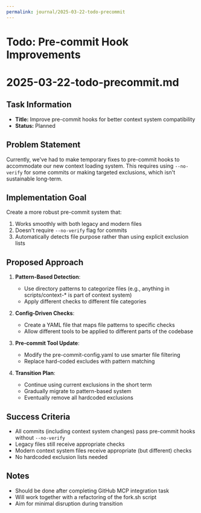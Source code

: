 ```yaml
---
permalink: journal/2025-03-22-todo-precommit
---
```


# Todo: Pre-commit Hook Improvements

# 2025-03-22-todo-precommit.md

## Task Information
- **Title:** Improve pre-commit hooks for better context system compatibility
- **Status:** Planned

## Problem Statement
Currently, we've had to make temporary fixes to pre-commit hooks to accommodate our new context loading system. This requires using `--no-verify` for some commits or making targeted exclusions, which isn't sustainable long-term.

## Implementation Goal
Create a more robust pre-commit system that:
1. Works smoothly with both legacy and modern files
2. Doesn't require `--no-verify` flag for commits
3. Automatically detects file purpose rather than using explicit exclusion lists

## Proposed Approach
1. **Pattern-Based Detection**:
   - Use directory patterns to categorize files (e.g., anything in scripts/context-* is part of context system)
   - Apply different checks to different file categories

2. **Config-Driven Checks**:
   - Create a YAML file that maps file patterns to specific checks
   - Allow different tools to be applied to different parts of the codebase

3. **Pre-commit Tool Update**:
   - Modify the pre-commit-config.yaml to use smarter file filtering
   - Replace hard-coded excludes with pattern matching

4. **Transition Plan**:
   - Continue using current exclusions in the short term
   - Gradually migrate to pattern-based system
   - Eventually remove all hardcoded exclusions

## Success Criteria
- All commits (including context system changes) pass pre-commit hooks without `--no-verify`
- Legacy files still receive appropriate checks
- Modern context system files receive appropriate (but different) checks
- No hardcoded exclusion lists needed

## Notes
- Should be done after completing GitHub MCP integration task
- Will work together with a refactoring of the fork.sh script
- Aim for minimal disruption during transition
